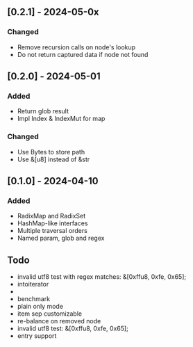 ## [0.2.1] - 2024-05-0x

### Changed

- Remove recursion calls on node's lookup
- Do not return captured data if node not found

## [0.2.0] - 2024-05-01

### Added

- Return glob result
- Impl Index & IndexMut for map

### Changed

- Use Bytes to store path
- Use &[u8] instead of &str

## [0.1.0] - 2024-04-10

### Added

- RadixMap and RadixSet
- HashMap-like interfaces
- Multiple traversal orders
- Named param, glob and regex

## Todo

- invalid utf8 test with regex matches: &[0xffu8, 0xfe, 0x65];
- intoiterator
- 
- benchmark
- plain only mode
- item sep customizable
- re-balance on removed node
- invalid utf8 test: &[0xffu8, 0xfe, 0x65];
- entry support